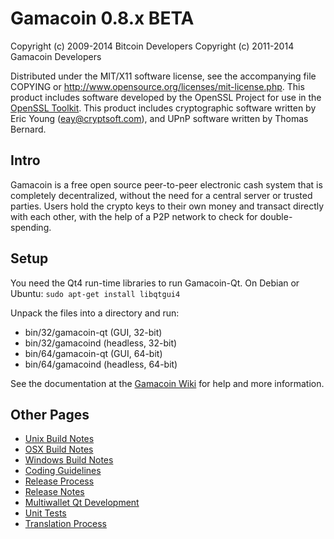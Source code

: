 Gamacoin 0.8.x BETA
====================

Copyright (c) 2009-2014 Bitcoin Developers
Copyright (c) 2011-2014 Gamacoin Developers

Distributed under the MIT/X11 software license, see the accompanying
file COPYING or http://www.opensource.org/licenses/mit-license.php.
This product includes software developed by the OpenSSL Project for use in the [OpenSSL Toolkit](http://www.openssl.org/). This product includes
cryptographic software written by Eric Young ([eay@cryptsoft.com](mailto:eay@cryptsoft.com)), and UPnP software written by Thomas Bernard.


Intro
---------------------
Gamacoin is a free open source peer-to-peer electronic cash system that is
completely decentralized, without the need for a central server or trusted
parties.  Users hold the crypto keys to their own money and transact directly
with each other, with the help of a P2P network to check for double-spending.


Setup
---------------------
You need the Qt4 run-time libraries to run Gamacoin-Qt. On Debian or Ubuntu:
	`sudo apt-get install libqtgui4`

Unpack the files into a directory and run:

- bin/32/gamacoin-qt (GUI, 32-bit)
- bin/32/gamacoind (headless, 32-bit)
- bin/64/gamacoin-qt (GUI, 64-bit)
- bin/64/gamacoind (headless, 64-bit)

See the documentation at the [Gamacoin Wiki](http://gamacoin.info)
for help and more information.


Other Pages
---------------------
- [Unix Build Notes](build-unix.md)
- [OSX Build Notes](build-osx.md)
- [Windows Build Notes](build-msw.md)
- [Coding Guidelines](coding.md)
- [Release Process](release-process.md)
- [Release Notes](release-notes.md)
- [Multiwallet Qt Development](multiwallet-qt.md)
- [Unit Tests](unit-tests.md)
- [Translation Process](translation_process.md)
